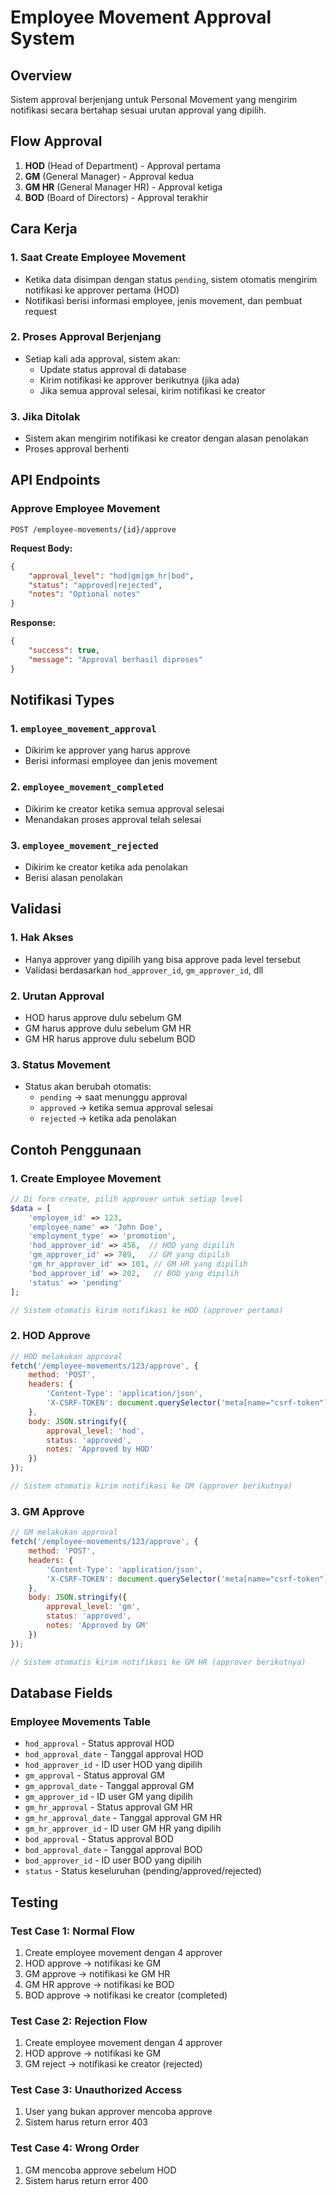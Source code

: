 # Employee Movement Approval System

## Overview
Sistem approval berjenjang untuk Personal Movement yang mengirim notifikasi secara bertahap sesuai urutan approval yang dipilih.

## Flow Approval
1. **HOD** (Head of Department) - Approval pertama
2. **GM** (General Manager) - Approval kedua
3. **GM HR** (General Manager HR) - Approval ketiga  
4. **BOD** (Board of Directors) - Approval terakhir

## Cara Kerja

### 1. Saat Create Employee Movement
- Ketika data disimpan dengan status `pending`, sistem otomatis mengirim notifikasi ke approver pertama (HOD)
- Notifikasi berisi informasi employee, jenis movement, dan pembuat request

### 2. Proses Approval Berjenjang
- Setiap kali ada approval, sistem akan:
  - Update status approval di database
  - Kirim notifikasi ke approver berikutnya (jika ada)
  - Jika semua approval selesai, kirim notifikasi ke creator

### 3. Jika Ditolak
- Sistem akan mengirim notifikasi ke creator dengan alasan penolakan
- Proses approval berhenti

## API Endpoints

### Approve Employee Movement
```
POST /employee-movements/{id}/approve
```

**Request Body:**
```json
{
    "approval_level": "hod|gm|gm_hr|bod",
    "status": "approved|rejected", 
    "notes": "Optional notes"
}
```

**Response:**
```json
{
    "success": true,
    "message": "Approval berhasil diproses"
}
```

## Notifikasi Types

### 1. `employee_movement_approval`
- Dikirim ke approver yang harus approve
- Berisi informasi employee dan jenis movement

### 2. `employee_movement_completed`
- Dikirim ke creator ketika semua approval selesai
- Menandakan proses approval telah selesai

### 3. `employee_movement_rejected`
- Dikirim ke creator ketika ada penolakan
- Berisi alasan penolakan

## Validasi

### 1. Hak Akses
- Hanya approver yang dipilih yang bisa approve pada level tersebut
- Validasi berdasarkan `hod_approver_id`, `gm_approver_id`, dll

### 2. Urutan Approval
- HOD harus approve dulu sebelum GM
- GM harus approve dulu sebelum GM HR
- GM HR harus approve dulu sebelum BOD

### 3. Status Movement
- Status akan berubah otomatis:
  - `pending` → saat menunggu approval
  - `approved` → ketika semua approval selesai
  - `rejected` → ketika ada penolakan

## Contoh Penggunaan

### 1. Create Employee Movement
```php
// Di form create, pilih approver untuk setiap level
$data = [
    'employee_id' => 123,
    'employee_name' => 'John Doe',
    'employment_type' => 'promotion',
    'hod_approver_id' => 456,  // HOD yang dipilih
    'gm_approver_id' => 789,   // GM yang dipilih
    'gm_hr_approver_id' => 101, // GM HR yang dipilih
    'bod_approver_id' => 202,   // BOD yang dipilih
    'status' => 'pending'
];

// Sistem otomatis kirim notifikasi ke HOD (approver pertama)
```

### 2. HOD Approve
```javascript
// HOD melakukan approval
fetch('/employee-movements/123/approve', {
    method: 'POST',
    headers: {
        'Content-Type': 'application/json',
        'X-CSRF-TOKEN': document.querySelector('meta[name="csrf-token"]').content
    },
    body: JSON.stringify({
        approval_level: 'hod',
        status: 'approved',
        notes: 'Approved by HOD'
    })
});

// Sistem otomatis kirim notifikasi ke GM (approver berikutnya)
```

### 3. GM Approve
```javascript
// GM melakukan approval
fetch('/employee-movements/123/approve', {
    method: 'POST',
    headers: {
        'Content-Type': 'application/json',
        'X-CSRF-TOKEN': document.querySelector('meta[name="csrf-token"]').content
    },
    body: JSON.stringify({
        approval_level: 'gm',
        status: 'approved',
        notes: 'Approved by GM'
    })
});

// Sistem otomatis kirim notifikasi ke GM HR (approver berikutnya)
```

## Database Fields

### Employee Movements Table
- `hod_approval` - Status approval HOD
- `hod_approval_date` - Tanggal approval HOD
- `hod_approver_id` - ID user HOD yang dipilih
- `gm_approval` - Status approval GM
- `gm_approval_date` - Tanggal approval GM
- `gm_approver_id` - ID user GM yang dipilih
- `gm_hr_approval` - Status approval GM HR
- `gm_hr_approval_date` - Tanggal approval GM HR
- `gm_hr_approver_id` - ID user GM HR yang dipilih
- `bod_approval` - Status approval BOD
- `bod_approval_date` - Tanggal approval BOD
- `bod_approver_id` - ID user BOD yang dipilih
- `status` - Status keseluruhan (pending/approved/rejected)

## Testing

### Test Case 1: Normal Flow
1. Create employee movement dengan 4 approver
2. HOD approve → notifikasi ke GM
3. GM approve → notifikasi ke GM HR
4. GM HR approve → notifikasi ke BOD
5. BOD approve → notifikasi ke creator (completed)

### Test Case 2: Rejection Flow
1. Create employee movement dengan 4 approver
2. HOD approve → notifikasi ke GM
3. GM reject → notifikasi ke creator (rejected)

### Test Case 3: Unauthorized Access
1. User yang bukan approver mencoba approve
2. Sistem harus return error 403

### Test Case 4: Wrong Order
1. GM mencoba approve sebelum HOD
2. Sistem harus return error 400
